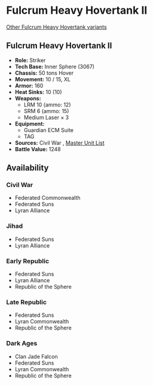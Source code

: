 # Fulcrum Heavy Hovertank II 

[Other Fulcrum Heavy Hovertank variants](../fulcrum_heavy_hovertank.md) 

## Fulcrum Heavy Hovertank II 

- **Role:** Striker 
- **Tech Base:** Inner Sphere (3067) 
- **Chassis:** 50 tons Hover 
- **Movement:** 10 / 15, XL 
- **Armor:** 160 
- **Heat Sinks:** 10 (10) 
- **Weapons:** 
  - LRM 10 (ammo: 12) 
  - SRM 6 (ammo: 15) 
  - Medium Laser × 3 
- **Equipment:** 
  - Guardian ECM Suite 
  - TAG 
- **Sources:** Civil War , [Master Unit List](http://masterunitlist.info/Unit/Details/1155/fulcrum-heavy-hovertank-ii) 
- **Battle Value:** 1248 

## Availability 

### Civil War 

- Federated Commonwealth 
- Federated Suns 
- Lyran Alliance 

### Jihad 

- Federated Suns 
- Lyran Alliance 

### Early Republic 

- Federated Suns 
- Lyran Alliance 
- Republic of the Sphere 

### Late Republic 

- Federated Suns 
- Lyran Commonwealth 
- Republic of the Sphere 

### Dark Ages 

- Clan Jade Falcon 
- Federated Suns 
- Lyran Commonwealth 
- Republic of the Sphere 

